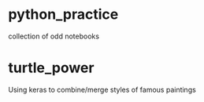 # python_practice
collection of odd notebooks

# turtle_power
Using keras to combine/merge styles of famous paintings
